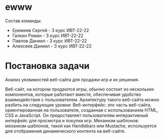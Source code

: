 # ewww
Состав команды:
+ Еремеев Сергей - 3 курс ИВТ-22-22
+ Галкин Роман - 3 курс ИВТ-22-22
+ Павлов Даниил - 3 курс ИВТ-22-22
+ Алексеев Даниил - 3 курс ИВТ-22-22
# Постановка задачи
Анализ уязвимостей веб-сайта для продажи игр и их решения.

Веб-сайт, на котором продаются игры, обычно состоит из нескольких компонентов, которые работают вместе, обеспечивая удобство взаимодействия с пользователем. Архитектуру такого веб-сайта можно разбить на следующие уровни:
Веб-интерфейс: это часть веб-сайта, ориентированная на пользователя, созданная с использованием HTML, CSS и JavaScript. Он предоставляет пользователям интерактивный интерфейс для просмотра и покупки игр. Механизм шаблонов: механизм шаблонов, такой как Handlebars или Mustache, используется для отображения динамического контента на веб-сайте.
